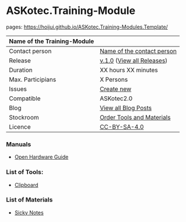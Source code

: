 # ASKotec.Training-Module

pages: https://hoijui.github.io/ASKotec.Training-Modules.Template/

| Name of the Training-Module |                  |
| ----------------- | -------------------------- |
| Contact person    | [Name of the contact person](https://github.com/opencultureagency) |
| Release           | [v.1.0](https://github.com/opencultureagency/ASKotec.Training-Modules.Template/releases/) ([View all Releases](https://github.com/opencultureagency/ASKotec.Training-Modules.Template/releases/))|
| Duration          | XX hours XX minutes        |
| Max. Participians | X Persons                  |
| Issues            | [Create new](https://github.com/opencultureagency/ASKotec.Training-Modules.Template/issues/new)|
| Compatible        | ASKotec2.0                 |
| Blog              | [View all Blog Posts](https://askotec.openculture.agency/category/training-modules/)|
| Stockroom         | [Order Tools and Materials](https://askotec.openculture.agency/product-category/training-modules/)|
| Licence           | [CC-BY-SA-4.0](LICENSE.md)|

### Manuals
* [Open Hardware Guide](https://askotec.openculture.agency/product/open-hardware-guide/)

### List of Tools:
* [Clipboard](https://askotec.openculture.agency/product/clipboard/)

### List of Materials
* [Sicky Notes](https://askotec.openculture.agency/product/sticky-notes/)
